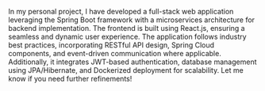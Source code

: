 In my personal project, I have developed a full-stack web application leveraging the Spring Boot framework with a microservices architecture for backend implementation. The frontend is built using React.js, ensuring a seamless and dynamic user experience. The application follows industry best practices, incorporating RESTful API design, Spring Cloud components, and event-driven communication where applicable. Additionally, it integrates JWT-based authentication, database management using JPA/Hibernate, and Dockerized deployment for scalability. Let me know if you need further refinements!
